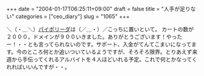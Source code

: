 +++
date = "2004-01-17T06:25:11+09:00"
draft = false
title = "人手が足りない"
categories = ["ceo_diary"]
slug = "1065"
+++

＼（・＿＼）<a href="http://www.paipo.cc">パイポリーダ</a>は（／＿・）／こっちに置いといて。
カートの数が２０００，ドメインが９００いきました。ありがとうございます！やったー！・・とも言ってられないのです。サポート、入金がてんてこまいになってます。今のところ何とか追いついているようですが、そろそろ限界。とりあえず来週から手伝ってくれるアルバイトを４人ほどいれる予定。これで何とかなってくれればいいんですが・・。

